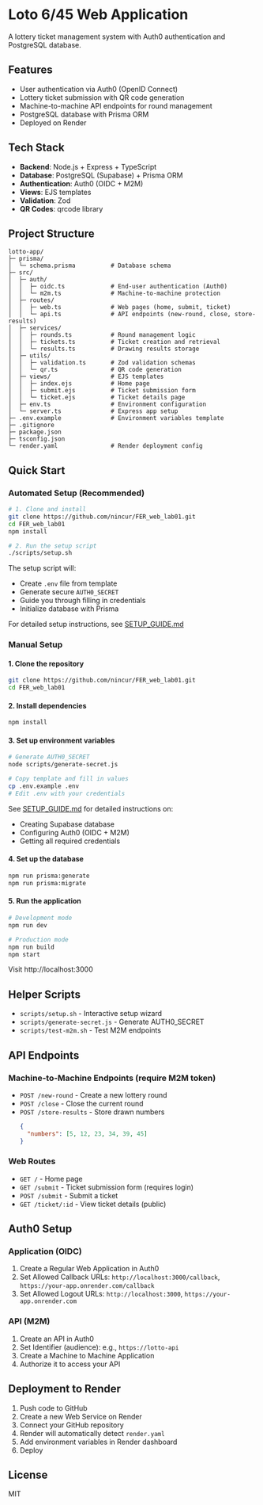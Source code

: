 # Loto 6/45 Web Application

A lottery ticket management system with Auth0 authentication and PostgreSQL database.

## Features

- User authentication via Auth0 (OpenID Connect)
- Lottery ticket submission with QR code generation
- Machine-to-machine API endpoints for round management
- PostgreSQL database with Prisma ORM
- Deployed on Render

## Tech Stack

- **Backend**: Node.js + Express + TypeScript
- **Database**: PostgreSQL (Supabase) + Prisma ORM
- **Authentication**: Auth0 (OIDC + M2M)
- **Views**: EJS templates
- **Validation**: Zod
- **QR Codes**: qrcode library

## Project Structure

```
lotto-app/
├─ prisma/
│  └─ schema.prisma          # Database schema
├─ src/
│  ├─ auth/
│  │  ├─ oidc.ts             # End-user authentication (Auth0)
│  │  └─ m2m.ts              # Machine-to-machine protection
│  ├─ routes/
│  │  ├─ web.ts              # Web pages (home, submit, ticket)
│  │  └─ api.ts              # API endpoints (new-round, close, store-results)
│  ├─ services/
│  │  ├─ rounds.ts           # Round management logic
│  │  ├─ tickets.ts          # Ticket creation and retrieval
│  │  └─ results.ts          # Drawing results storage
│  ├─ utils/
│  │  ├─ validation.ts       # Zod validation schemas
│  │  └─ qr.ts               # QR code generation
│  ├─ views/                 # EJS templates
│  │  ├─ index.ejs           # Home page
│  │  ├─ submit.ejs          # Ticket submission form
│  │  └─ ticket.ejs          # Ticket details page
│  ├─ env.ts                 # Environment configuration
│  └─ server.ts              # Express app setup
├─ .env.example              # Environment variables template
├─ .gitignore
├─ package.json
├─ tsconfig.json
└─ render.yaml               # Render deployment config
```

## Quick Start

### Automated Setup (Recommended)

```bash
# 1. Clone and install
git clone https://github.com/nincur/FER_web_lab01.git
cd FER_web_lab01
npm install

# 2. Run the setup script
./scripts/setup.sh
```

The setup script will:
- Create `.env` file from template
- Generate secure `AUTH0_SECRET`
- Guide you through filling in credentials
- Initialize database with Prisma

For detailed setup instructions, see [SETUP_GUIDE.md](SETUP_GUIDE.md)

### Manual Setup

#### 1. Clone the repository

```bash
git clone https://github.com/nincur/FER_web_lab01.git
cd FER_web_lab01
```

#### 2. Install dependencies

```bash
npm install
```

#### 3. Set up environment variables

```bash
# Generate AUTH0_SECRET
node scripts/generate-secret.js

# Copy template and fill in values
cp .env.example .env
# Edit .env with your credentials
```

See [SETUP_GUIDE.md](SETUP_GUIDE.md) for detailed instructions on:
- Creating Supabase database
- Configuring Auth0 (OIDC + M2M)
- Getting all required credentials

#### 4. Set up the database

```bash
npm run prisma:generate
npm run prisma:migrate
```

#### 5. Run the application

```bash
# Development mode
npm run dev

# Production mode
npm run build
npm start
```

Visit http://localhost:3000

## Helper Scripts

- `scripts/setup.sh` - Interactive setup wizard
- `scripts/generate-secret.js` - Generate AUTH0_SECRET
- `scripts/test-m2m.sh` - Test M2M endpoints

## API Endpoints

### Machine-to-Machine Endpoints (require M2M token)

- `POST /new-round` - Create a new lottery round
- `POST /close` - Close the current round
- `POST /store-results` - Store drawn numbers
  ```json
  {
    "numbers": [5, 12, 23, 34, 39, 45]
  }
  ```

### Web Routes

- `GET /` - Home page
- `GET /submit` - Ticket submission form (requires login)
- `POST /submit` - Submit a ticket
- `GET /ticket/:id` - View ticket details (public)

## Auth0 Setup

### Application (OIDC)
1. Create a Regular Web Application in Auth0
2. Set Allowed Callback URLs: `http://localhost:3000/callback`, `https://your-app.onrender.com/callback`
3. Set Allowed Logout URLs: `http://localhost:3000`, `https://your-app.onrender.com`

### API (M2M)
1. Create an API in Auth0
2. Set Identifier (audience): e.g., `https://lotto-api`
3. Create a Machine to Machine Application
4. Authorize it to access your API

## Deployment to Render

1. Push code to GitHub
2. Create a new Web Service on Render
3. Connect your GitHub repository
4. Render will automatically detect `render.yaml`
5. Add environment variables in Render dashboard
6. Deploy

## License

MIT

